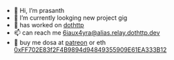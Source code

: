 - 👋 Hi, I’m prasanth
- 🌱 I’m currently lookging new project gig
- 💞️ has worked on [dothttp](https://docs.dothttp.dev)
- 📫 can reach me 6iaux4yra@alias.relay.dothttp.dev
- 🍛 buy me dosa at [patreon](https://patreon.com/prasanth) or eth [0xFF702E83f2F4B9894d94849355909E61EA333B12](https://etherscan.io/address/0xFF702E83f2F4B9894d94849355909E61EA333B12)
